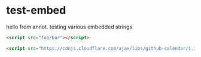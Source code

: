 # test-embed

hello from annot. testing various embedded strings

```html
<script src="foo/bar"></script>
```

```html
<script src="https://cdnjs.cloudflare.com/ajax/libs/github-calendar/1.1.6/github-calendar.min.js"></script>
```

